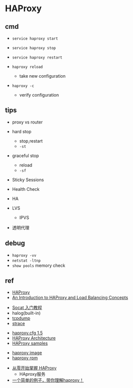 # HAProxy

## cmd

+ `service haproxy start`
+ `service haproxy stop`
+ `service haproxy restart`

+ `haproxy reload`
    + take new configuration

+ `haproxy -c`
    + verify configuration



## tips

+ proxy vs router

+ hard stop
    + stop,restart
    + `-st`

+ graceful stop
    + reload
    + `-sf`

+ Sticky Sessions

+ Health Check

+ HA

+ LVS
    + IPVS

+ 透明代理

## debug

+ `haproxy -vv`
+ `netstat -ltnp`
+ `show pools` memory check

## ref

+ [HAProxy](http://cbonte.github.io/haproxy-dconv/2.5/intro.html)
+ [An Introduction to HAProxy and Load Balancing Concepts](https://www.digitalocean.com/community/tutorials/an-introduction-to-haproxy-and-load-balancing-concepts)

<!-- debug tools -->
+ [Socat 入门教程](https://www.hi-linux.com/posts/61543.html)
+ halog(built-in)
+ [tcpdump ](https://www.tcpdump.org/)
+ [strace](https://man7.org/linux/man-pages/man1/strace.1.html)

<!-- docs -->
+ [haproxy.cfg 1.5](http://www.haproxy.org/download/1.5/doc/configuration.txt)
+ [HAProxy Architecture](https://www.haproxy.org/download/1.2/doc/architecture.txt)
+ [HAProxy samples](http://www.haproxy.org/download/1.3/examples/antidos.cfg)


<!-- install -->
+ [haproxy image](https://hub.docker.com/_/haproxy)
+ [haproxy rpm](https://software.opensuse.org/package/haproxy)


<!-- sample -->
+ [从零开始掌握 HAProxy](https://segmentfault.com/a/1190000039713086)
    + HAproxy服务
+ [一个简单的例子，带你理解haproxy！](https://blog.csdn.net/qq_34208467/article/details/84032105)